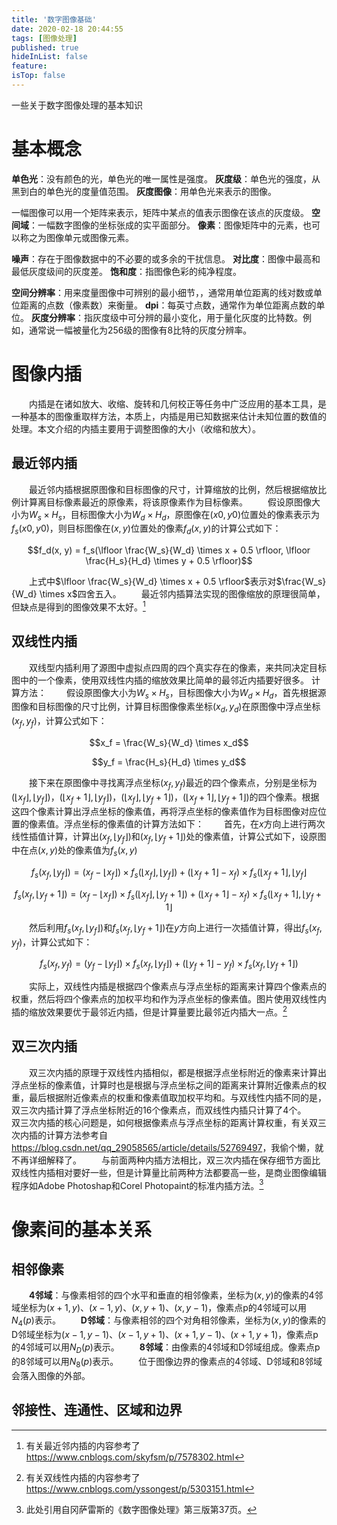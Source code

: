 ```yaml
---
title: '数字图像基础'
date: 2020-02-18 20:44:55
tags: [图像处理]
published: true
hideInList: false
feature: 
isTop: false
---
```

一些关于数字图像处理的基本知识
<!-- more -->

# 基本概念
**单色光**：没有颜色的光，单色光的唯一属性是强度。
**灰度级**：单色光的强度，从黑到白的单色光的度量值范围。
**灰度图像**：用单色光来表示的图像。

一幅图像可以用一个矩阵来表示，矩阵中某点的值表示图像在该点的灰度级。
**空间域**：一幅数字图像的坐标张成的实平面部分。
**像素**：图像矩阵中的元素，也可以称之为图像单元或图像元素。

**噪声**：存在于图像数据中的不必要的或多余的干扰信息。
**对比度**：图像中最高和最低灰度级间的灰度差。
**饱和度**：指图像色彩的纯净程度。

**空间分辨率**：用来度量图像中可辨别的最小细节，，通常用单位距离的线对数或单位距离的点数（像素数）来衡量。
**dpi**：每英寸点数，通常作为单位距离点数的单位。
**灰度分辨率**：指灰度级中可分辨的最小变化，用于量化灰度的比特数。例如，通常说一幅被量化为256级的图像有8比特的灰度分辨率。

# 图像内插
&emsp;&emsp;内插是在诸如放大、收缩、旋转和几何校正等任务中广泛应用的基本工具，是一种基本的图像重取样方法，本质上，内插是用已知数据来估计未知位置的数值的处理。本文介绍的内插主要用于调整图像的大小（收缩和放大）。
## 最近邻内插
&emsp;&emsp;最近邻内插根据原图像和目标图像的尺寸，计算缩放的比例，然后根据缩放比例计算离目标像素最近的原像素，将该原像素作为目标像素。
&emsp;&emsp;假设原图像大小为$W_s \times H_s$，目标图像大小为$W_d \times H_d$，原图像在$(x0,y0)$位置处的像素表示为$f_s(x0,y0)$，则目标图像在$(x, y)$位置处的像素$f_d(x,y)$的计算公式如下：

$$f_d(x, y) = f_s(\lfloor \frac{W_s}{W_d} \times x + 0.5 \rfloor, \lfloor \frac{H_s}{H_d} \times y + 0.5 \rfloor)$$

&emsp;&emsp;上式中$\lfloor \frac{W_s}{W_d} \times x + 0.5 \rfloor$表示对$\frac{W_s}{W_d} \times x$四舍五入。
&emsp;&emsp;最近邻内插算法实现的图像缩放的原理很简单，但缺点是得到的图像效果不太好。[^最近邻内插]
[^最近邻内插]: 有关最近邻内插的内容参考了<https://www.cnblogs.com/skyfsm/p/7578302.html>

## 双线性内插
&emsp;&emsp;双线型内插利用了源图中虚拟点四周的四个真实存在的像素，来共同决定目标图中的一个像素，使用双线性内插的缩放效果比简单的最邻近内插要好很多。
计算方法：
&emsp;&emsp;假设原图像大小为$W_s \times H_s$，目标图像大小为$W_d \times H_d$，首先根据源图像和目标图像的尺寸比例，计算目标图像像素坐标$(x_d,y_d)$在原图像中浮点坐标$(x_f,y_f)$，计算公式如下：

$$x_f = \frac{W_s}{W_d} \times x_d$$

$$y_f = \frac{H_s}{H_d} \times y_d$$

&emsp;&emsp;接下来在原图像中寻找离浮点坐标$(x_f,y_f)$最近的四个像素点，分别是坐标为$(\lfloor x_f \rfloor,\lfloor y_f \rfloor)$，$(\lfloor x_f + 1 \rfloor,\lfloor y_f \rfloor)$，$(\lfloor x_f \rfloor,\lfloor y_f + 1 \rfloor)$，$(\lfloor x_f + 1 \rfloor,\lfloor y_f + 1 \rfloor)$的四个像素。根据这四个像素计算出浮点坐标的像素值，再将浮点坐标的像素值作为目标图像对应位置的像素值。浮点坐标的像素值的计算方法如下：
&emsp;&emsp;首先，在$x$方向上进行两次线性插值计算，计算出$(x_f,\lfloor y_f \rfloor)$和$(x_f,\lfloor y_f + 1 \rfloor)$处的像素值，计算公式如下，设原图中在点$(x,y)$处的像素值为$f_s(x,y)$

$$f_s(x_f,\lfloor y_f \rfloor) = (x_f - \lfloor x_f \rfloor) \times f_s(\lfloor x_f \rfloor,\lfloor y_f \rfloor) + (\lfloor x_f + 1 \rfloor - x_f) \times f_s(\lfloor x_f + 1 \rfloor,\lfloor y_f \rfloor$$

$$f_s(x_f,\lfloor y_f + 1 \rfloor) = (x_f - \lfloor x_f \rfloor) \times f_s(\lfloor x_f \rfloor,\lfloor y_f + 1 \rfloor) + (\lfloor x_f + 1 \rfloor - x_f) \times f_s(\lfloor x_f + 1 \rfloor,\lfloor y_f + 1 \rfloor$$

&emsp;&emsp;然后利用$f_s(x_f,\lfloor y_f \rfloor)$和$f_s(x_f,\lfloor y_f + 1 \rfloor)$在$y$方向上进行一次插值计算，得出$f_s(x_f,y_f)$，计算公式如下：

$$f_s(x_f,y_f) = (y_f - \lfloor y_f \rfloor) \times f_s(x_f,\lfloor y_f \rfloor) + (\lfloor y_f + 1\rfloor - y_f) \times f_s(x_f,\lfloor y_f + 1 \rfloor)$$

&emsp;&emsp;实际上，双线性内插是根据四个像素点与浮点坐标的距离来计算四个像素点的权重，然后将四个像素点的加权平均和作为浮点坐标的像素值。图片使用双线性内插的缩放效果要优于最邻近内插，但是计算量要比最邻近内插大一点。[^双线性内插]
[^双线性内插]: 有关双线性内插的内容参考了<https://www.cnblogs.com/yssongest/p/5303151.html>

## 双三次内插
&emsp;&emsp;双三次内插的原理于双线性内插相似，都是根据浮点坐标附近的像素来计算出浮点坐标的像素值，计算时也是根据与浮点坐标之间的距离来计算附近像素点的权重，最后根据附近像素点的权重和像素值取加权平均和。与双线性内插不同的是，双三次内插计算了浮点坐标附近的16个像素点，而双线性内插只计算了4个。
&emsp;&emsp;双三次内插的核心问题是，如何根据像素点与浮点坐标的距离计算权重，有关双三次内插的计算方法参考自<https://blog.csdn.net/qq_29058565/article/details/52769497>，我偷个懒，就不再详细解释了。
&emsp;&emsp;与前面两种内插方法相比，双三次内插在保存细节方面比双线性内插相对要好一些，但是计算量比前两种方法都要高一些，是商业图像编辑程序如Adobe Photoshap和Corel Photopaint的标准内插方法。[^双三次内插]
[^双三次内插]: 此处引用自冈萨雷斯的《数字图像处理》第三版第37页。

# 像素间的基本关系
## 相邻像素
&emsp;&emsp;**4邻域**：与像素相邻的四个水平和垂直的相邻像素，坐标为$(x,y)$的像素的4邻域坐标为$(x+1,y)、(x-1,y)、(x,y+1)、(x,y-1)$，像素点p的4邻域可以用$N_4(p)$表示。
&emsp;&emsp;**D邻域**：与像素相邻的四个对角相邻像素，坐标为$(x,y)$的像素的D邻域坐标为$(x-1,y-1)、(x-1,y+1)、(x+1,y-1)、(x+1,y+1)$，像素点p的4邻域可以用$N_D(p)$表示。
&emsp;&emsp;**8邻域**：由像素的4邻域和D邻域组成。像素点p的8邻域可以用$N_8(p)$表示。
&emsp;&emsp;位于图像边界的像素点的4邻域、D邻域和8邻域会落入图像的外部。

## 邻接性、连通性、区域和边界
	